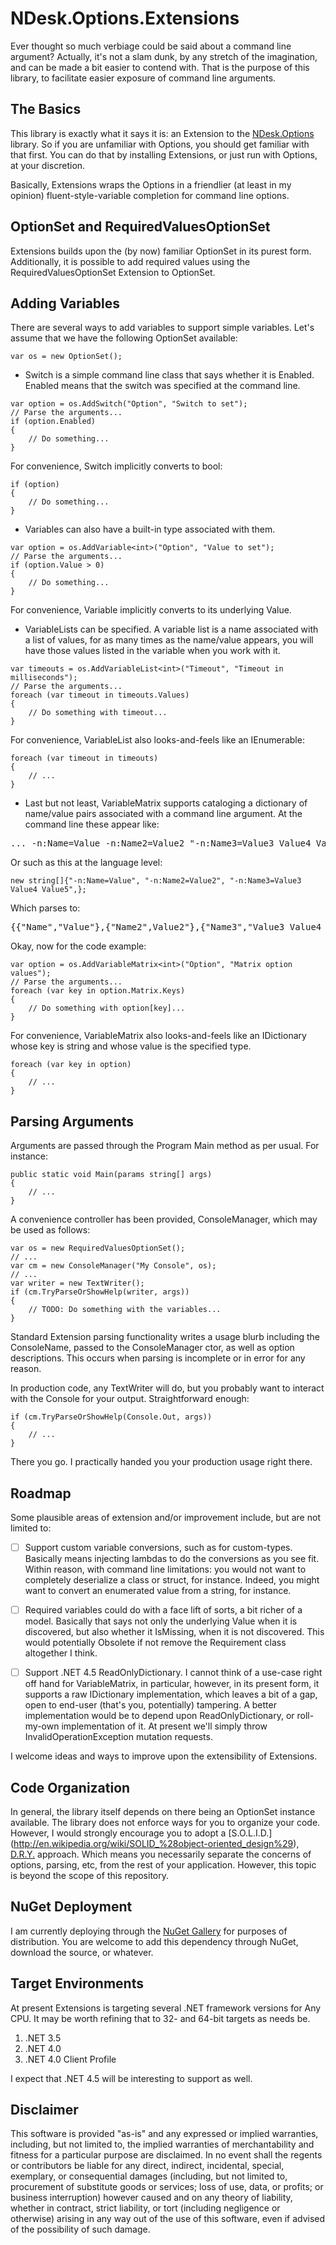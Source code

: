 # NDesk.Options.Extensions

Ever thought so much verbiage could be said about a command line argument?
Actually, it's not a slam dunk, by any stretch of the imagination, and can
be made a bit easier to contend with. That is the purpose of this library,
to facilitate easier exposure of command line arguments.

## The Basics

This library is exactly what it says it is: an Extension to the
[NDesk.Options](https://github.com/gibbed/NDesk.Options) library.
So if you are unfamiliar with Options, you should get familiar with that
first. You can do that by installing Extensions, or just run with Options,
at your discretion.

Basically, Extensions wraps the Options in a friendlier (at least in my
opinion) fluent-style-variable completion for command line options.

## OptionSet and RequiredValuesOptionSet

Extensions builds upon the (by now) familiar OptionSet in its purest form.
Additionally, it is possible to add required values using the
RequiredValuesOptionSet Extension to OptionSet.

## Adding Variables

There are several ways to add variables to support simple variables. Let's
assume that we have the following OptionSet available:

```
var os = new OptionSet();
```

- Switch is a simple command line class that says whether it is Enabled.
Enabled means that the switch was specified at the command line.

```
var option = os.AddSwitch("Option", "Switch to set");
// Parse the arguments...
if (option.Enabled)
{
    // Do something...
}
```

For convenience, Switch implicitly converts to bool:

```
if (option)
{
    // Do something...
}
```

- Variables can also have a built-in type associated with them.

```
var option = os.AddVariable<int>("Option", "Value to set");
// Parse the arguments...
if (option.Value > 0)
{
    // Do something...
}
```

For convenience, Variable implicitly converts to its underlying Value.

- VariableLists can be specified. A variable list is a name associated with
a list of values, for as many times as the name/value appears, you will have
those values listed in the variable when you work with it.

```
var timeouts = os.AddVariableList<int>("Timeout", "Timeout in milliseconds");
// Parse the arguments...
foreach (var timeout in timeouts.Values)
{
    // Do something with timeout...
}
```

For convenience, VariableList also looks-and-feels like an IEnumerable:

```
foreach (var timeout in timeouts)
{
    // ...
}
```

- Last but not least, VariableMatrix supports cataloging a dictionary of
name/value pairs associated with a command line argument. At the command
line these appear like:

<pre>... -n:Name=Value -n:Name2=Value2 "-n:Name3=Value3 Value4 Value5"</pre>

Or such as this at the language level:

```
new string[]{"-n:Name=Value", "-n:Name2=Value2", "-n:Name3=Value3 Value4 Value5",};
```

Which parses to:

<pre>{{"Name","Value"},{"Name2",Value2"},{"Name3","Value3 Value4 Value5"}}</pre>

Okay, now for the code example:

```
var option = os.AddVariableMatrix<int>("Option", "Matrix option values");
// Parse the arguments...
foreach (var key in option.Matrix.Keys)
{
    // Do something with option[key]...
}
```

For convenience, VariableMatrix also looks-and-feels like an IDictionary whose
key is string and whose value is the specified type.

```
foreach (var key in option)
{
    // ...
}
```

## Parsing Arguments

Arguments are passed through the Program Main method as per usual.
For instance:

```
public static void Main(params string[] args)
{
    // ...
}
```

A convenience controller has been provided, ConsoleManager, which may be used
as follows:

```
var os = new RequiredValuesOptionSet();
// ...
var cm = new ConsoleManager("My Console", os);
// ...
var writer = new TextWriter();
if (cm.TryParseOrShowHelp(writer, args))
{
    // TODO: Do something with the variables...
}
```

Standard Extension parsing functionality writes a usage blurb including the
ConsoleName, passed to the ConsoleManager ctor, as well as option descriptions.
This occurs when parsing is incomplete or in error for any reason.

In production code, any TextWriter will do, but you probably want to interact
with the Console for your output. Straightforward enough:

```
if (cm.TryParseOrShowHelp(Console.Out, args))
{
    // ...
}
```

There you go. I practically handed you your production usage right there.

## Roadmap

Some plausible areas of extension and/or improvement include, but are not
limited to:

- [ ] Support custom variable conversions, such as for custom-types.
Basically means injecting lambdas to do the conversions as you see fit.
Within reason, with command line limitations: you would not want to completely
deserialize a class or struct, for instance. Indeed, you might want to convert
an enumerated value from a string, for instance.

- [ ] Required variables could do with a face lift of sorts, a bit richer of
a model. Basically that says not only the underlying Value when it is
discovered, but also whether it IsMissing, when it is not discovered. This
would potentially Obsolete if not remove the Requirement class altogether
I think.

- [ ] Support .NET 4.5 ReadOnlyDictionary. I cannot think of a use-case right
off hand for VariableMatrix, in particular, however, in its present form, it
supports a raw IDictionary implementation, which leaves a bit of a gap, open
to end-user (that's you, potentially) tampering. A better implementation would
be to depend upon ReadOnlyDictionary, or roll-my-own implementation of it. At
present we'll simply throw InvalidOperationException mutation requests.

I welcome ideas and ways to improve upon the extensibility of Extensions.

## Code Organization

In general, the library itself depends on there being an OptionSet instance
available. The library does not enforce ways for you to organize your code.
However, I would strongly encourage you to adopt a [S.O.L.I.D.]
(http://en.wikipedia.org/wiki/SOLID_%28object-oriented_design%29),
[D.R.Y.](http://en.wikipedia.org/wiki/Don%27t_repeat_yourself) approach.
Which means you necessarily separate the concerns of options, parsing, etc,
from the rest of your application. However, this topic is beyond the scope of
this repository.

## NuGet Deployment

I am currently deploying through the [NuGet Gallery](https://www.nuget.org/)
for purposes of distribution. You are welcome to add this dependency through
NuGet, download the source, or whatever.

## Target Environments

At present Extensions is targeting several .NET framework versions for
Any CPU. It may be worth refining that to 32- and 64-bit targets as needs be.

1. .NET 3.5
2. .NET 4.0
3. .NET 4.0 Client Profile

I expect that .NET 4.5 will be interesting to support as well.

## Disclaimer

This software is provided "as-is" and any expressed or implied warranties,
including, but not limited to, the implied warranties of merchantability
and fitness for a particular purpose are disclaimed. In no event shall the
regents or contributors be liable for any direct, indirect, incidental,
special, exemplary, or consequential damages (including, but not limited to,
procurement of substitute goods or services; loss of use, data, or profits;
or business interruption) however caused and on any theory of liability,
whether in contract, strict liability, or tort (including negligence or
otherwise) arising in any way out of the use of this software, even if
advised of the possibility of such damage.
